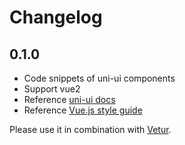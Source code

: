 # Changelog

## 0.1.0

- Code snippets of uni-ui components
- Support vue2
- Reference [uni-ui docs](https://github.com/dcloudio/uni-ui#readme)
- Reference [Vue.js style guide](https://vuejs.org/v2/style-guide/index.html)

Please use it in combination with [Vetur](https://marketplace.visualstudio.com/items?itemName=octref.vetur).
